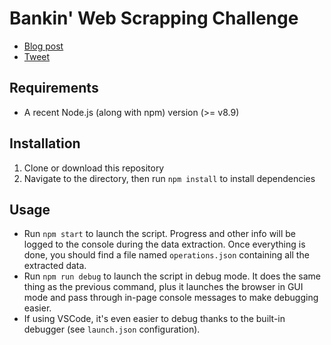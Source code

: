 # Bankin' Web Scrapping Challenge

* [Blog post](https://blog.bankin.com/challenge-engineering-web-scrapping-dc5839543117)
* [Tweet](https://twitter.com/bankin/status/948959710580846592)

## Requirements

* A recent Node.js (along with npm) version (>= v8.9)

## Installation

1. Clone or download this repository
2. Navigate to the directory, then run `npm install` to install dependencies

## Usage

* Run `npm start` to launch the script. Progress and other info will be logged to the console during the data extraction. Once everything is done, you should find a file named `operations.json` containing all the extracted data.
* Run `npm run debug` to launch the script in debug mode. It does the same thing as the previous command, plus it launches the browser in GUI mode and pass through in-page console messages to make debugging easier.
* If using VSCode, it's even easier to debug thanks to the built-in debugger (see `launch.json` configuration).
